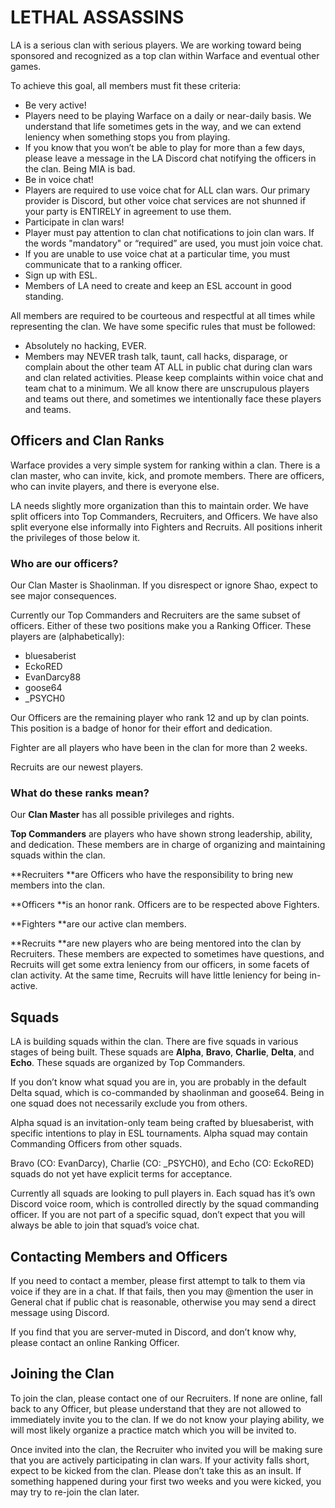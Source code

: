 # LETHAL ASSASSINS

LA is a serious clan with serious players. We are working toward being sponsored and recognized as a top clan within Warface and eventual other games.

To achieve this goal, all members must fit these criteria:

- Be very active!
 - Players need to be playing Warface on a daily or near-daily basis. We understand that life sometimes gets in the way, and we can extend leniency when something stops you from playing.
 - If you know that you won’t be able to play for more than a few days, please leave a message in the LA Discord chat notifying the officers in the clan. Being MIA is bad.
- Be in voice chat!
 - Players are required to use voice chat for ALL clan wars. Our primary provider is Discord, but other voice chat services are not shunned if your party is ENTIRELY in agreement to use them.
- Participate in clan wars!
 - Player must pay attention to clan chat notifications to join clan wars. If the words "mandatory" or “required” are used, you must join voice chat.
 - If you are unable to use voice chat at a particular time, you must communicate that to a ranking officer.
- Sign up with ESL.
 - Members of LA need to create and keep an ESL account in good standing.

All members are required to be courteous and respectful at all times while representing the clan. We have some specific rules that must be followed:

- Absolutely no hacking, EVER.
- Members may NEVER trash talk, taunt, call hacks, disparage, or complain about the other team AT ALL in public chat during clan wars and clan related activities. Please keep complaints within voice chat and team chat to a minimum. We all know there are unscrupulous players and teams out there, and sometimes we intentionally face these players and teams.

## Officers and Clan Ranks

Warface provides a very simple system for ranking within a clan. There is a clan master, who can invite, kick, and promote members. There are officers, who can invite players, and there is everyone else.

LA needs slightly more organization than this to maintain order. We have split officers into Top Commanders, Recruiters, and Officers. We have also split everyone else informally into Fighters and Recruits. All positions inherit the privileges of those below it.

### Who are our officers?

Our Clan Master is Shaolinman. If you disrespect or ignore Shao, expect to see major consequences.

Currently our Top Commanders and Recruiters are the same subset of officers. Either of these two positions make you a Ranking Officer. These players are (alphabetically):
- bluesaberist
- EckoRED
- EvanDarcy88
- goose64
- \_PSYCH0

Our Officers are the remaining player who rank 12 and up by clan points. This position is a badge of honor for their effort and dedication.

Fighter are all players who have been in the clan for more than 2 weeks.

Recruits are our newest players.

### What do these ranks mean?

Our **Clan Master** has all possible privileges and rights.

**Top Commanders** are players who have shown strong leadership, ability, and dedication. These members are in charge of organizing and maintaining squads within the clan.

**Recruiters **are Officers who have the responsibility to bring new members into the clan.

**Officers **is an honor rank. Officers are to be respected above Fighters.

**Fighters **are our active clan members.

**Recruits **are new players who are being mentored into the clan by Recruiters. These members are expected to sometimes have questions, and Recruits will get some extra leniency from our officers, in some facets of clan activity. At the same time, Recruits will have little leniency for being in-active.

## Squads

LA is building squads within the clan. There are five squads in various stages of being built. These squads are **Alpha**, **Bravo**, **Charlie**, **Delta**, and **Echo**. These squads are organized by Top Commanders.

If you don’t know what squad you are in, you are probably in the default Delta squad, which is co-commanded by shaolinman and goose64. Being in one squad does not necessarily exclude you from others.

Alpha squad is an invitation-only team being crafted by bluesaberist, with specific intentions to play in ESL tournaments. Alpha squad may contain Commanding Officers from other squads.

Bravo (CO: EvanDarcy), Charlie (CO: \_PSYCH0), and Echo (CO: EckoRED) squads do not yet have explicit terms for acceptance.

Currently all squads are looking to pull players in. Each squad has it’s own Discord voice room, which is controlled directly by the squad commanding officer. If you are not part of a specific squad, don’t expect that you will always be able to join that squad’s voice chat.

## Contacting Members and Officers

If you need to contact a member, please first attempt to talk to them via voice if they are in a chat. If that fails, then you may @mention the user in General chat if public chat is reasonable, otherwise you may send a direct message using Discord.

If you find that you are server-muted in Discord, and don’t know why, please contact an online Ranking Officer.

## Joining the Clan

To join the clan, please contact one of our Recruiters. If none are online, fall back to any Officer, but please understand that they are not allowed to immediately invite you to the clan. If we do not know your playing ability, we will most likely organize a practice match which you will be invited to.

Once invited into the clan, the Recruiter who invited you will be making sure that you are actively participating in clan wars. If your activity falls short, expect to be kicked from the clan. Please don’t take this as an insult. If something happened during your first two weeks and you were kicked, you may try to re-join the clan later.
